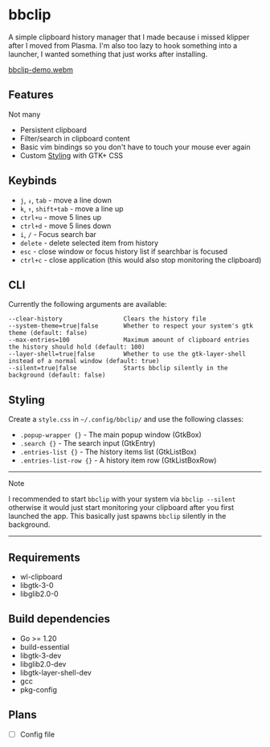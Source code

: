 # bbclip

A simple clipboard history manager that I made because i missed klipper after I
moved from Plasma.
I'm also too lazy to hook something into a launcher, I wanted something that just works after installing.

[bbclip-demo.webm](https://github.com/user-attachments/assets/e032fcac-f22a-4a0e-8bd5-056913e6f7bb)

## Features

Not many

 * Persistent clipboard
 * Filter/search in clipboard content
 * Basic vim bindings so you don't have to touch your mouse ever again
 * Custom [Styling](#Styling) with GTK+ CSS

## Keybinds

- `j`, `↓`, `tab` - move a line down
- `k`, `↑`, `shift+tab` - move a line up
- `ctrl+u` - move 5 lines up
- `ctrl+d` - move 5 lines down
- `i`, `/` - Focus search bar
- `delete` - delete selected item from history
- `esc` - close window or focus history list if searchbar is focused
- `ctrl+c` - close application (this would also stop monitoring the clipboard)


## CLI

Currently the following arguments are available:

```
--clear-history                 Clears the history file
--system-theme=true|false       Whether to respect your system's gtk theme (default: false)
--max-entries=100               Maximum amount of clipboard entries the history should hold (default: 100)
--layer-shell=true|false        Whether to use the gtk-layer-shell instead of a normal window (default: true)
--silent=true|false             Starts bbclip silently in the background (default: false)
```

## Styling

Create a `style.css` in `~/.config/bbclip/` and use the following classes:

- `.popup-wrapper {}` - The main popup window (GtkBox)
- `.search {}` - The search input (GtkEntry)
- `.entries-list {}` - The history items list (GtkListBox)
- `.entries-list-row {}` - A history item row (GtkListBoxRow)


---
> [!NOTE]
> I recommended to start `bbclip` with your system via `bbclip --silent` otherwise it would just start monitoring your clipboard after you first launched the app.
> This basically just spawns `bbclip` silently in the background.
---

## Requirements

 * wl-clipboard
 * libgtk-3-0
 * libglib2.0-0

## Build dependencies

 * Go >= 1.20
 * build-essential
 * libgtk-3-dev
 * libglib2.0-dev
 * libgtk-layer-shell-dev
 * gcc
 * pkg-config

## Plans

* [ ] Config file
